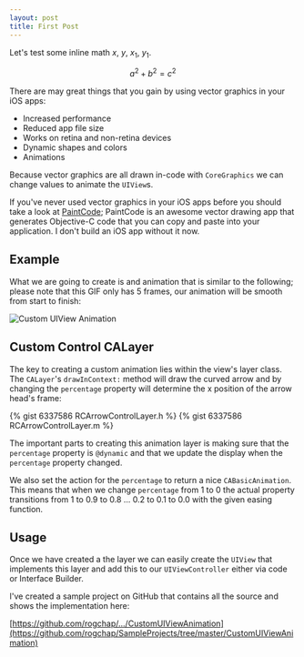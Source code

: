 ```yaml
---
layout: post
title: First Post
---
```


Let's test some inline math $x$, $y$, $x_1$, $y_1$.

$$a^2 + b^2 = c^2$$

There are may great things that you gain by using vector graphics in your iOS apps:

* Increased performance
* Reduced app file size
* Works on retina and non-retina devices
* Dynamic shapes and colors
* Animations

Because vector graphics are all drawn in-code with `CoreGraphics` we can change values to animate the `UIView`s.

If you've never used vector graphics in your iOS apps before you should take a look at [PaintCode](http://www.paintcodeapp.com/); PaintCode is an awesome vector drawing app that generates Objective-C code that you can copy and paste into your application. I don't build an iOS app without it now.

## Example

What we are going to create is and animation that is similar to the following; please note that this GIF only has 5 frames, our animation will be smooth from start to finish:

![Custom UIView Animation]({{site.url}}/images/custom_ui_animation.gif)

## Custom Control CALayer

The key to creating a custom animation lies within the view's layer class. The `CALayer`'s `drawInContext:` method will draw the curved arrow and by changing the `percentage` property will determine the x position of the arrow head's frame:

{% gist 6337586 RCArrowControlLayer.h %}
{% gist 6337586 RCArrowControlLayer.m %}

The important parts to creating this animation layer is making sure that the `percentage` property is `@dynamic` and that we update the display when the `percentage` property changed.

We also set the action for the `percentage` to return a nice `CABasicAnimation`. This means that when we change `percentage` from 1 to 0 the actual property transitions from 1 to 0.9 to 0.8 ... 0.2 to 0.1 to 0.0 with the given easing function.

## Usage

Once we have created a the layer we can easily create the `UIView` that implements this layer and add this to our `UIViewController` either via code or Interface Builder.

I've created a sample project on GitHub that contains all the source and shows the implementation here:

[https://github.com/rogchap/.../CustomUIViewAnimation](https://github.com/rogchap/SampleProjects/tree/master/CustomUIViewAnimation)